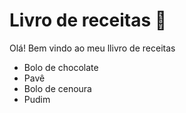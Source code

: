 # Livro de receitas :cake:

Olá! Bem vindo ao meu llivro de receitas

- Bolo de chocolate 
- Pavê
- Bolo de cenoura 
- Pudim
